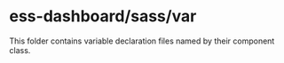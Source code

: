 # ess-dashboard/sass/var

This folder contains variable declaration files named by their component class.
